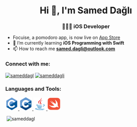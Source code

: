 <h1 align="center">Hi 👋, I'm Samed Dağlı</h1>
<h3 align="center">👨🏻‍💻 iOS Developer</h3>

- Focuise, a pomodoro app, is now live on [App Store](https://apple.co/3WwILYp)
- 🌱 I’m currently learning **iOS Programming with Swift**
- 📫 How to reach me **samed.dagli@outlook.com**

<h3 align="left">Connect with me:</h3>
<p align="left">
<a href="https://twitter.com/sameddagl" target="blank"><img align="center" src="https://raw.githubusercontent.com/rahuldkjain/github-profile-readme-generator/master/src/images/icons/Social/twitter.svg" alt="sameddagl" height="30" width="40" /></a>
<a href="https://linkedin.com/in/sameddagli" target="blank"><img align="center" src="https://raw.githubusercontent.com/rahuldkjain/github-profile-readme-generator/master/src/images/icons/Social/linked-in-alt.svg" alt="sameddagli" height="30" width="40" /></a>
</p>

<h3 align="left">Languages and Tools:</h3>
<p align="left"> <a href="https://www.cprogramming.com/" target="_blank" rel="noreferrer"> <img src="https://raw.githubusercontent.com/devicons/devicon/master/icons/c/c-original.svg" alt="c" width="40" height="40"/> </a> <a href="https://www.w3schools.com/cpp/" target="_blank" rel="noreferrer"> <img src="https://raw.githubusercontent.com/devicons/devicon/master/icons/cplusplus/cplusplus-original.svg" alt="cplusplus" width="40" height="40"/> </a> <a href="https://www.java.com" target="_blank" rel="noreferrer"> <img src="https://raw.githubusercontent.com/devicons/devicon/master/icons/java/java-original.svg" alt="java" width="40" height="40"/> </a> <a href="https://developer.apple.com/swift/" target="_blank" rel="noreferrer"> <img src="https://raw.githubusercontent.com/devicons/devicon/master/icons/swift/swift-original.svg" alt="swift" width="40" height="40"/> </a> </p>

<p>&nbsp;<img align="center" src="https://github-readme-stats.vercel.app/api?username=sameddagl&show_icons=true&locale=en" alt="sameddagl" /></p>
